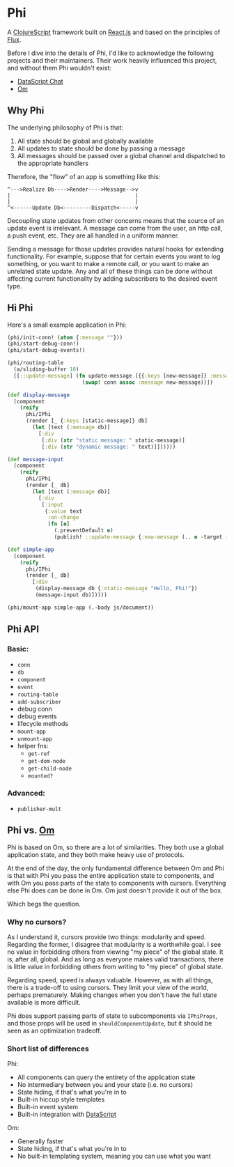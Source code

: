 # Phi
A [ClojureScript](https://github.com/clojure/clojurescript) framework
built on [React.js](https://facebook.github.io/react/) and based on
the principles of [Flux](https://facebook.github.io/flux/).

Before I dive into the details of Phi, I'd like to acknowledge the
following projects and their maintainers. Their work heavily influenced this
project, and without them Phi wouldn't exist:

* [DataScript Chat](https://github.com/tonsky/datascript-chat)
* [Om](https://github.com/swannodette/om/)

## Why Phi
The underlying philosophy of Phi is that:

1. All state should be global and globally available
2. All updates to state should be done by passing a message
3. All messages should be passed over a global channel and dispatched to the appropriate handlers

Therefore, the "flow" of an app is something like this:

```
^--->Realize Db---->Render---->Message-->v
|                                        |
|                                        |
^<------Update Db<---------Dispatch<-----v
```

Decoupling state updates from other concerns means that the source of an update event is
irrelevant. A message can come from the user, an http call, a push event, etc. They are
all handled in a uniform manner.

Sending a message for those updates provides natural hooks for extending functionality.
For example, suppose that for certain events you want to log something, or you want to
make a remote call, or you want to make an unrelated state update. Any and all of these
things can be done without affecting current functionality by adding subscribers to the
desired event type.

## Hi Phi
Here's a small example application in Phi:

```clojure
(phi/init-conn! (atom {:message ""}))
(phi/start-debug-conn!)
(phi/start-debug-events!)

(phi/routing-table
  (a/sliding-buffer 10)
  [[::update-message] (fn update-message [{{:keys [new-message]} :message}]
                        (swap! conn assoc :message new-message))])

(def display-message
  (component
    (reify
      phi/IPhi
      (render [_ {:keys [static-message]} db]
        (let [text (:message db)]
          [:div
           [:div (str "static message: " static-message)]
           [:div (str "dynamic message: " text)]])))))

(def message-input
  (component
    (reify
      phi/IPhi
      (render [_ db]
        (let [text (:message db)]
          [:div
           [:input
            {:value text
             :on-change
             (fn [e]
               (.preventDefault e)
               (publish! ::update-message {:new-message (.. e -target -value)}))}]])))))

(def simple-app
  (component
    (reify
      phi/IPhi
      (render [_ db]
        [:div
         (display-message db {:static-message "Hello, Phi!"})
         (message-input db)]))))

(phi/mount-app simple-app (.-body js/document))
```

## Phi API
### Basic:
* `conn`
* `db`
* `component`
* `event`
* `routing-table`
* `add-subscriber`
* debug conn
* debug events
* lifecycle methods
* `mount-app`
* `unmount-app`
* helper fns:
  * `get-ref`
  * `get-dom-node`
  * `get-child-node`
  * `mounted?`

### Advanced:
* `publisher-mult`

## Phi vs. [Om](https://github.com/swannodette/om/)
Phi is based on Om, so there are a lot of similarities. They both
use a global application state, and they both make heavy use of protocols.

At the end of the day, the only fundamental difference between Om and Phi
is that with Phi you pass the entire application state to components, and with Om you
pass parts of the state to components with cursors. Everything else Phi does
can be done in Om. Om just doesn't provide it out of the box.

Which begs the question.

### Why no cursors?
As I understand it, cursors provide two things: modularity and speed. Regarding the former,
I disagree that modularity is a worthwhile goal. I see no value in forbidding others from
viewing "my piece" of the global state. It is, after all, global. And as long as everyone
makes valid transactions, there is little value in forbidding others from writing to "my piece"
of global state.

Regarding speed, speed is always valuable. However, as with all things, there is a trade-off
to using cursors. They limit your view of the world, perhaps prematurely. Making changes when
you don't have the full state available is more difficult.

Phi does support passing parts of state to subcomponents via `IPhiProps`, and those props will
be used in `shouldComponentUpdate`, but it should be seen as an optimization tradeoff.

### Short list of differences
Phi:
* All components can query the entirety of the application state
* No intermediary between you and your state (i.e. no cursors)
* State hiding, if that's what you're in to
* Built-in hiccup style templates
* Built-in event system
* Built-in integration with [DataScript](https://github.com/tonsky/datascript)

Om:
* Generally faster
* State hiding, if that's what you're in to
* No built-in templating system, meaning you can use what you want
